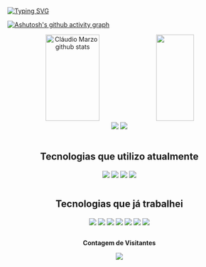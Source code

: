 [![Typing SVG](https://readme-typing-svg.herokuapp.com?font=Fira+Code&weight=100&size=50&pause=1000&color=B0C4DE&center=true&vCenter=true&width=1000&height=100&lines=Ol%C3%A1%2C+me+chamo+Cl%C3%A1udio+Marzo;Sou+de+Mau%C3%A9s+-+Amazonas)](https://git.io/typing-svg)


[![Ashutosh's github activity graph](https://github-readme-activity-graph.cyclic.app/graph?username=ClaudioMarzo&bg_color=1a1919&color=c0b5bf&line=616ab3&point=b8c507&area=true&hide_border=true)](https://github.com/ashutosh00710/github-readme-activity-graph)

<div align="center">  
  <img width="49%" height="195px" src="https://github-readme-stats.vercel.app/api?username=ClaudioMarzo&show_icons=true&count_private=true&hide_border=true&title_color=B0C4DE&text_color=c9d1d9&bg_color=0d1117" alt="Cláudio Marzo github stats" /> 
  <img width="41%" height="195px" src="https://github-readme-stats.vercel.app/api/top-langs/?username=ClaudioMarzo&layout=compact&hide_border=true&title_color=B0C4DE&text_color=ff91a4&bg_color=0d1117" />
</div>
<div align="center"> 
  <a href="https://www.instagram.com/claudiomarzo.me/" target="_blank"><img src="https://img.shields.io/badge/-Instagram-%23E4405F?style=for-the-badge&logo=instagram&logoColor=white" target="_blank"></a>
  <a href="https://www.linkedin.com/in/cl%C3%A1udio-marzo-442627206/" target="_blank"><img src="https://img.shields.io/badge/-LinkedIn-%230077B5?style=for-the-badge&logo=linkedin&logoColor=white" target="_blank"></a> 
</div>
<div style="display: inline_block" align="center"><br>
  <h2>Tecnologias que utilizo atualmente</h2>
  <img align="center"  src="https://img.shields.io/badge/Flutter-02569B?style=for-the-badge&logo=flutter&logoColor=white">
  <img align="center"  src="https://img.shields.io/badge/Dart-0175C2?style=for-the-badge&logo=dart&logoColor=white">
  <img align="center" src="https://img.shields.io/badge/SAP-0FAAFF?style=for-the-badge&logo=sap&logoColor=white">
  <img align="center" src="https://img.shields.io/badge/Azure_DevOps-0078D7?style=for-the-badge&logo=azure-devops&logoColor=white">
</div>

<div style="display: inline_block" align="center"><br>
  <h2>Tecnologias que já trabalhei</h2>
  <img align="center"  src="https://img.shields.io/badge/Java-ED8B00?style=for-the-badge&logo=java&logoColor=white">
  <img align="center"  src="https://img.shields.io/badge/JavaScript-F7DF1E?style=for-the-badge&logo=javascript&logoColor=black">
  <img align="center"  src="https://img.shields.io/badge/HTML5-E34F26?style=for-the-badge&logo=html5&logoColor=white">
  <img align="center"  src="https://img.shields.io/badge/CSS3-1572B6?style=for-the-badge&logo=css3&logoColor=white">
  <img align="center"  src="https://img.shields.io/badge/Python-14354C?style=for-the-badge&logo=python&logoColor=white">
  <img align="center"  src="https://img.shields.io/badge/C%23-239120?style=for-the-badge&logo=c-sharp&logoColor=white">
  <img align="center"  src="https://img.shields.io/badge/MongoDB-4EA94B?style=for-the-badge&logo=mongodb&logoColor=white">
     
</div>

<div align="center">
<br><p align="centre"><b>Contagem de Visitantes</b></p>  
<p align="center"><img align="center" src="https://profile-counter.glitch.me/{ClaudioMarzo}/count.svg" /></p> 
<br>
</div>
